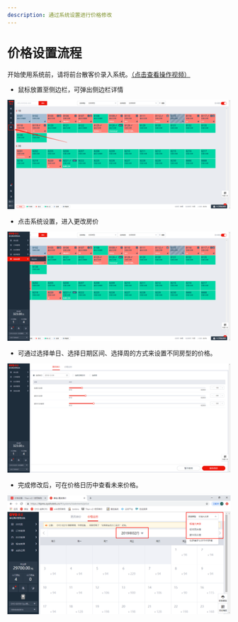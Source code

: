 ```yaml
---
description: 通过系统设置进行价格修改
---
```


# 价格设置流程

开始使用系统前，请将前台散客价录入系统。[（点击查看操作视频）](http://crs-pms-vidio.oss-cn-beijing.aliyuncs.com/%E4%BB%B7%E6%A0%BC%E8%AE%BE%E7%BD%AE.mp4)

* 鼠标放置至侧边栏，可弹出侧边栏详情

![&#x9F20;&#x6807;&#x653E;&#x7F6E;&#x81F3;&#x4FA7;&#x8FB9;&#x680F;&#xFF0C;&#x53EF;&#x5F39;&#x51FA;&#x4FA7;&#x8FB9;&#x680F;&#x8BE6;&#x60C5;](../../.gitbook/assets/image%20%28394%29.png)

* 点击系统设置，进入更改房价

![&#x70B9;&#x51FB;&#x7CFB;&#x7EDF;&#x8BBE;&#x7F6E;&#xFF0C;&#x8FDB;&#x5165;&#x66F4;&#x6539;&#x623F;&#x4EF7;](../../.gitbook/assets/image%20%28115%29.png)

* 可通过选择单日、选择日期区间、选择周的方式来设置不同房型的价格。

![&#x53EF;&#x9009;&#x62E9;&#x5355;&#x65E5;&#x3001;&#x65E5;&#x671F;&#x533A;&#x95F4;&#x3001;&#x5468;&#x6765;&#x4FEE;&#x6539;&#x7CFB;&#x7EDF;&#x7684;&#x9884;&#x8BBE;&#x4EF7;&#x683C;](../../.gitbook/assets/image%20%28718%29.png)

* 完成修改后，可在价格日历中查看未来价格。

![](../../.gitbook/assets/image%20%28565%29.png)

